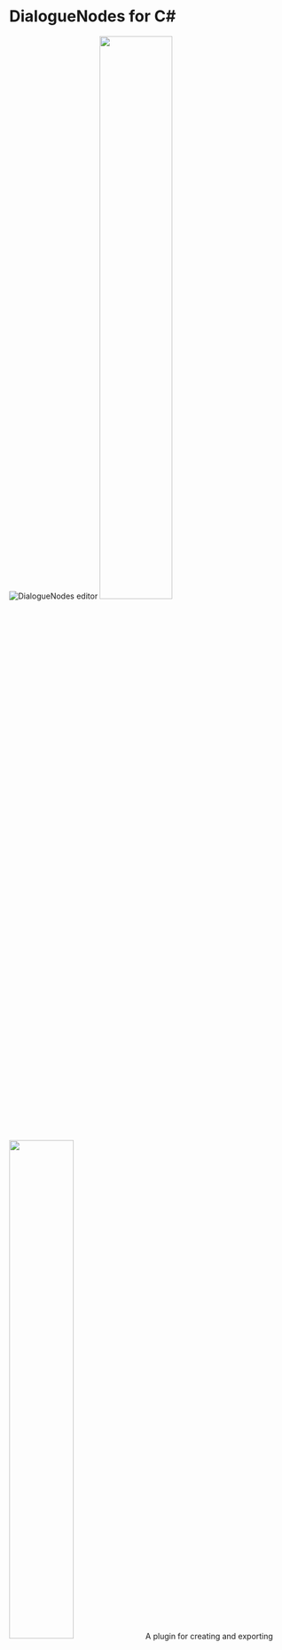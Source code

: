# DialogueNodes for C#
![DialogueNodes editor](.screenshots/DN5.png)
<img src='.screenshots/DN4.png' width='51%'/>
<img src='.screenshots/DN3.png' width='48%'/>
A plugin for creating and exporting dialogue trees from within the Godot Editor using C#.
Godot provides all the tools needed to create your dialogue system, however, for most game developers, this task is tedious and complex. This is where Dialogue Nodes come into the picture. The plugin extends your Godot editor to allow for creating, testing, and incorporating branching dialogues in your game.

#####
## Features
### Simple and straight-forward editor
The dialogue editor was created with the focus on keeping the workflow simple and easy to pick up. While the editor supports powerful features under the hood, it tries to stay out of the way of the user. A beginner can easily pick up the editor and start creating basic dialogues thanks to the intuitive design. If your focus is on creating simple dialogues for your game, you can get set up in no time. If you want to work with multiple dialogue files or put all the branching dialogues in one file, DialogueNodes has got you covered. Heck! Do both if you want!

### Dialogue animations, conditions, variables, signals: it's all there!
The real power of the plugin lies in the tools it provides the user to utilize the full potential of the feature-rich dialogue editor. Be it using variable values in the dialogue, conditional dialogues or even conditional options, modifying variable values and even emitting signals which open up a world of possibilities when it comes to custom events during the dialogue.

### Test it before you save it
The plugin allows for running any branching dialogue within the editor itself for quick testing and faster iteration times. No need to run your game every time you modify the dialogue. Under the hood, this uses the same `DialogueBox` node you'll use in your project. So, you'll know exactly how your dialogue will run in-game without even running the game!

Additionally, enable the debugging toggle to understand what events are occurring as the dialogue runs. Note: this feature only works in the editor, not the game.

### Put a dialogue box in your game in just 2 steps
Once you have your dialogue files and are ready to test them out in-game, the plugin provides a super simple way of creating dialogue boxes for your game.

1. Add the `DialogueBox` node to your scene and set its position and size as per your requirements.
2. Select the dialogue file from the inspector and run `$DialogueBox.start('<YOUR_START_ID>')` in your code to start the dialogue.

The `DialogueBox` node provides several options to customize the look and layout to your liking. However, being derived from `Control` nodes, it is recommended to change the colors, font and borders using Godot's theme editor.

#####
## Extended Features
### New C# BBCode FXs!
- colormod fx
- cuss
- ghost
- heart
- jump
- l33t
- nervous
- number
- rain
- sparkle
- uWu
- woo

https://github.com/germanbv/DialogueNodesForCSharp/assets/72418115/39fb645a-d031-45b8-baf6-2be203ce8dc6

### External variables support
Let the dialogue manager read your external class and learn about your public variables. You will be able to GET, SET and COMPARE your external variables within your dialogue!

![image](https://github.com/germanbv/DialogueNodesForCSharp/assets/72418115/eda12943-6aeb-4797-8b52-382b007561db)
![image](https://github.com/germanbv/DialogueNodesForCSharp/assets/72418115/2a2dbc52-c4ca-495e-aa4c-1dee2ba8901f)


### Improved conditionals
Conditional Nodes support consulting against an external or internal variable.

![image](https://github.com/germanbv/DialogueNodesForCSharp/assets/72418115/220572ff-2f56-4407-b8d5-338a42943d5a)

### Optimized Performance
I've ported, refactored, and optimized the original formula in a way that utilizes less horsepower and fixes some issues.

### Improved transitions
You can use the new "console" transition fx. Transitions detect punctuation, you can set up a small pause to play during punctuation, making dialogues a tiny bit juicer.

![image](https://github.com/germanbv/DialogueNodesForCSharp/assets/72418115/e95565bf-d3f5-47f2-9b9c-45f5d3222e1e)

### Play type sound FX 
A Demo scene contains an example of how to play a type sound fx during the dialogue.

![image](https://github.com/germanbv/DialogueNodesForCSharp/assets/72418115/51058663-00e4-4ec6-84c8-8fc79643e2f7)

### Visual static types
In opposite to GDScript, C# needs to know if you are working with a certain type of variable, variable types are now visible in the Dialogue Node's editor, similarly, you can define variable types for internal variables as part of your dialogue.

![image](https://github.com/germanbv/DialogueNodesForCSharp/assets/72418115/f7ba2153-5528-44be-9bdd-c0aec168e7eb)
![image](https://github.com/germanbv/DialogueNodesForCSharp/assets/72418115/3ba80b64-be2b-47e5-bde2-3e1ebeee376c)

#####
## Installation
The installation might be a bit tricky and you need to rely on version control to make this work... after copying and pasting the plugin into your project, Godot might complain about missing classes... that happens because Godot is attempting to load an addon that isn't compiled (we are using C#, and we need to compile the addon!). Make sure you don't open any addon-related scene before compiling, otherwise, scenes that contain serialized exposed fields might lose their references; that is a Godot bug that I hope gets solved, so if you step into some missing classes or signal error or null references when loading the addon.. check that the addon scenes didn't lose their references, try to use version control to recover the addon's original state if that's the case.

To install the addon:
- Copy the addons/dlaogue_nodes and example folders and paste them into your project.
- This is a C# plugin and currently on 4.2.1; C# plugins have a tricky behavior, you must have created a C# solution to make this work as we need the editor to have compiled the plugin before we load it.
- In case you don't have a C# solution, go to Project > Tools > C# > Create C# Solution.
- Now you should be able to "Build a project" (Alt+B) so that the plugin compiles.
- I suggest you restart Godot at this point.
- Go to Project > Project Settings > Plugins and Enable Dialogue Nodes for C#.
- Done!

#####
## Warning
- Do not use [] (square brackets) in your dialogues! If you need that, try using a similar char such as 【】 or 〚〛. As part of the BBCode support, the system identifies [ as the beginning of a BBCode and the system will crash.
- Always close your BBCodes: don't use [color=red] without [/color], the system will crash if you don't close your tags and you are using transition effects. (I should do something to prevent this)
- Be careful when working with addon-related scripts as it might trigger the .NET Failed to unload assemblies error explained below.

#####
## Known C# related issues
- .NET: Failed to unload assemblies: This bug is a [Godot-related issue](https://github.com/godotengine/godot/issues/78513) and it's a very ugly one. It seems to trigger whenever you work on an addon-related script while having the plugin enabled. In that case, Godot will not be able to unload the assemblies (probably because they are in use by the editor). This will cause the editor to be unable to compile the project and you will need to restart the editor. Be aware that, if you have any scene that makes use of an addon-related file with serialized references... those references might get lost and the plugin might break (I highly suggest using version control to recover these references after stepping into this issue, a workaround is to hardcode any reference until this bug gets fixed).
- When closing Godot you might get: "Attempt to disconnect a nonexistent connection from RichTextLabel". Although this is harmless.. this is another [Godot-related bug](https://github.com/godotengine/godot/issues/76708) caused by the [tool] keyword within C# scripts.
  
#####
## Known ORIGINAL Addon issues
- DialogueNode in the workplace may have wrong colored slots on light themes
- Using return character in the dialogue results in options not showing up in certain cases
- Shifting focus to empty option from another empty option results in the option data moving around
- DialogNodes in the graph have options overflowing outside the edges. This seems to be a bug introduced in Godot 4.2

If you find any bugs or issues, [report them in the issues page](https://github.com/germanbv/DialogueNodesForCSharp/issues). Please ensure the same or similar issues aren't already present before creating your own.

#####
## Want to learn more?
Make sure you check the [Wiki](https://github.com/germanbv/DialogueNodesForCSharp/wiki)
